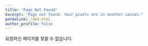 ```yaml
---
title: "Page Not Found"
excerpt: "Page not found. Your pixels are in another canvas."
permalink: /404.html
author_profile: false
---
```


요청하신 페이지를 찾을 수 없습니다.

<script>
  var GOOG_FIXURL_LANG = 'en';
  var GOOG_FIXURL_SITE = 'https://limm-jk.github.io'
</script>
<script src="https://linkhelp.clients.google.com/tbproxy/lh/wm/fixurl.js">
</script>